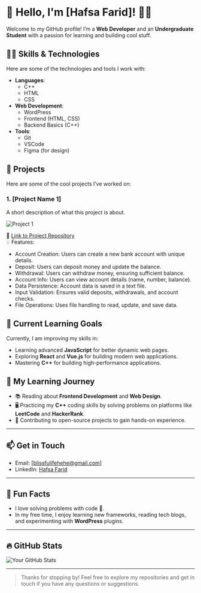 # 👋 Hello, I'm [Hafsa Farid]! 👨‍💻

Welcome to my GitHub profile! I’m a **Web Developer** and an **Undergraduate Student** with a passion for learning and building cool stuff.

## 🧑‍💻 Skills & Technologies

Here are some of the technologies and tools I work with:

- **Languages**: 
  - C++
  - HTML
  - CSS
- **Web Development**:
  - WordPress
  - Frontend (HTML, CSS)
  - Backend Basics (C++)
- **Tools**:
  - Git
  - VSCode
  - Figma (for design)
  

## 🌟 Projects

Here are some of the cool projects I’ve worked on:

### 1. **[Project Name 1]**
A short description of what this project is about. 

![Project 1](https://github.com/Hehehafsa/Banking-system-1) <!-- Replace with a GIF or image of your project -->
  
🔗 [Link to Project Repository](https://github.com/Hehehafsa/Banking-system-1)  
💡 Features:  
- Account Creation: Users can create a new bank account with unique details.
- Deposit: Users can deposit money and update the balance.
- Withdrawal: Users can withdraw money, ensuring sufficient balance.
- Account Info: Users can view account details (name, number, balance).
- Data Persistence: Account data is saved in a text file.
- Input Validation: Ensures valid deposits, withdrawals, and account checks.
- File Operations: Uses file handling to read, update, and save data.
  



## 🎯 Current Learning Goals

Currently, I am improving my skills in:

- Learning advanced **JavaScript** for better dynamic web pages.
- Exploring **React** and **Vue.js** for building modern web applications.
- Mastering **C++** for building high-performance applications.

## 🌱 My Learning Journey

- 📚 Reading about **Frontend Development** and **Web Design**.
- 🖥️ Practicing my **C++** coding skills by solving problems on platforms like **LeetCode** and **HackerRank**.
- 🚀 Contributing to open-source projects to gain hands-on experience.

---

## 📫 Get in Touch

- Email: [blissfulifehehe@gmail.com]
- LinkedIn: [Hafsa Farid](https://www.linkedin.com/in/hafsa-farid-453002327?utm_source=share&utm_campaign=share_via&utm_content=profile&utm_medium=android_app)

---

## 📜 Fun Facts

- I love solving problems with code 🧩.
- In my free time, I enjoy learning new frameworks, reading tech blogs, and experimenting with **WordPress** plugins.

---

## 🔥 GitHub Stats

![Your GitHub Stats](https://github-readme-stats.vercel.app/api?username=yourusername&show_icons=true&hide_title=true&count_private=true&hide=prs&theme=radical)

---


> Thanks for stopping by! Feel free to explore my repositories and get in touch if you have any questions or suggestions.

